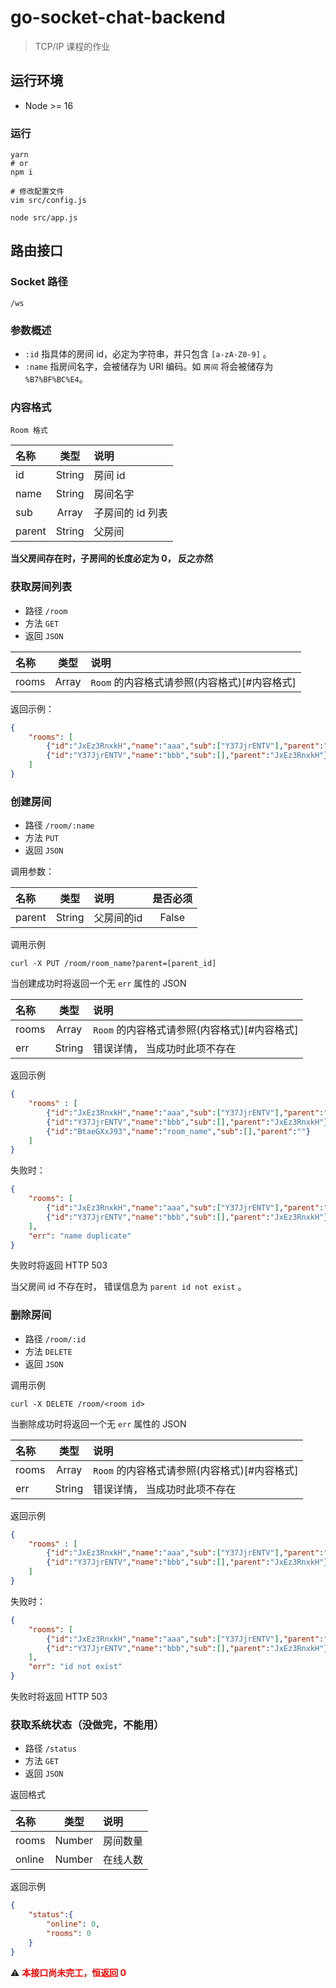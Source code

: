 # go-socket-chat-backend
> TCP/IP 课程的作业

## 运行环境

- Node >= 16

### 运行

```shell
yarn
# or
npm i

# 修改配置文件
vim src/config.js

node src/app.js
```

## 路由接口

### Socket 路径

`/ws`

### 参数概述

- `:id` 指具体的房间 id，必定为字符串，并只包含 `[a-zA-Z0-9]` 。
- `:name` 指房间名字，会被储存为 URI 编码。如 `房间` 将会被储存为 `%B7%BF%BC%E4`。

### 内容格式

`Room 格式`

| 名称     |      类型       | 说明         |
|:-------|:-------------:|:-----------|
| id     |    String     | 房间 id      |
| name   |    String     | 房间名字       |
| sub    | Array<String> | 子房间的 id 列表 |
| parent |    String     | 父房间        |

**当父房间存在时，子房间的长度必定为 0， 反之亦然**

### 获取房间列表

- 路径 `/room`
- 方法 `GET`
- 返回 `JSON`

| 名称    |     类型      | 说明                           |
|:------|:-----------:|:-----------------------------|
| rooms | Array<Room> | `Room` 的内容格式请参照(内容格式)[#内容格式] |

返回示例：

```json
{
    "rooms": [
        {"id":"JxEz3RnxkH","name":"aaa","sub":["Y37JjrENTV"],"parent":""},
        {"id":"Y37JjrENTV","name":"bbb","sub":[],"parent":"JxEz3RnxkH"}
    ]
}
```

### 创建房间

- 路径 `/room/:name`
- 方法 `PUT`
- 返回 `JSON`

调用参数：

| 名称     |   类型   | 说明              | 是否必须  |
|:-------|:------:|:----------------|:-----:|
| parent | String | 父房间的id          | False |


调用示例

`curl -X PUT /room/room_name?parent=[parent_id]`

当创建成功时将返回一个无 `err` 属性的 JSON

| 名称    |     类型      | 说明                           |
|:------|:-----------:|:-----------------------------|
| rooms | Array<Room> | `Room` 的内容格式请参照(内容格式)[#内容格式] |
| err   |   String    | 错误详情， 当成功时此项不存在              |

返回示例

```json
{
    "rooms" : [
        {"id":"JxEz3RnxkH","name":"aaa","sub":["Y37JjrENTV"],"parent":""},
        {"id":"Y37JjrENTV","name":"bbb","sub":[],"parent":"JxEz3RnxkH"},
        {"id":"BtaeGXxJ93","name":"room_name","sub":[],"parent":""}
    ]
}
```
失败时：

```json
{
    "rooms": [
        {"id":"JxEz3RnxkH","name":"aaa","sub":["Y37JjrENTV"],"parent":""},
        {"id":"Y37JjrENTV","name":"bbb","sub":[],"parent":"JxEz3RnxkH"}
    ],
    "err": "name duplicate"
}
```
失败时将返回 HTTP 503

当父房间 id 不存在时， 错误信息为 `parent id not exist` 。

### 删除房间

- 路径 `/room/:id`
- 方法 `DELETE`
- 返回 `JSON`

调用示例

`curl -X DELETE /room/<room id>`

当删除成功时将返回一个无 `err` 属性的 JSON

| 名称    |     类型      | 说明                           |
|:------|:-----------:|:-----------------------------|
| rooms | Array<Room> | `Room` 的内容格式请参照(内容格式)[#内容格式] |
| err   |   String    | 错误详情， 当成功时此项不存在              |

返回示例

```json
{
    "rooms" : [
        {"id":"JxEz3RnxkH","name":"aaa","sub":["Y37JjrENTV"],"parent":""},
        {"id":"Y37JjrENTV","name":"bbb","sub":[],"parent":"JxEz3RnxkH"}
    ]
}
```
失败时：

```json
{
    "rooms": [
        {"id":"JxEz3RnxkH","name":"aaa","sub":["Y37JjrENTV"],"parent":""},
        {"id":"Y37JjrENTV","name":"bbb","sub":[],"parent":"JxEz3RnxkH"}
    ],
    "err": "id not exist"
}
```
失败时将返回 HTTP 503

### 获取系统状态（没做完，不能用）

- 路径 `/status`
- 方法 `GET`
- 返回 `JSON`

返回格式

| 名称     |   类型   | 说明   |
|:-------|:------:|:-----|
| rooms  | Number | 房间数量 |
| online | Number | 在线人数 |

返回示例
```json
{
    "status":{
        "online": 0,
        "rooms": 0
    }
}
```

:warning: **<span style="color:red">本接口尚未完工，恒返回 0</span>**

